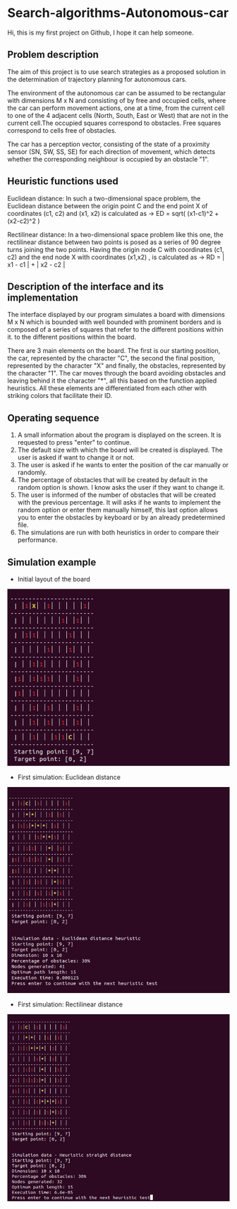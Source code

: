 # Search-algorithms-Autonomous-car

Hi, this is my first project on Github, I hope it can help someone.


## Problem description
The aim of this project is to use search strategies as a proposed solution in the determination of trajectory planning for autonomous cars.

The environment of the autonomous car can be assumed to be rectangular with dimensions M x N and consisting of by free and occupied cells, where the car can perform movement actions, one at a time, from the current cell to one of the 4 adjacent cells (North, South, East or West) that are not in the current cell.The occupied squares correspond to obstacles. Free squares correspond to cells free of obstacles.

The car has a perception vector, consisting of the state of a proximity sensor (SN, SW, SS, SE) for each direction of movement, which detects whether the corresponding neighbour is occupied by an obstacle "1".


## Heuristic functions used
Euclidean distance: In such a two-dimensional space problem, the Euclidean distance between the origin point C and the end point X of coordinates (c1, c2) and (x1, x2) is calculated as -> ED = sqrt( (x1-c1)^2 + (x2-c2)^2 )

Rectilinear distance: In a two-dimensional space problem like this one, the rectilinear distance between two points is posed as a series of 90 degree turns joining the two points. Having the origin node C with coordinates (c1, c2) and the end node X with coordinates (x1,x2) , is calculated as -> RD = | x1 - c1 | + | x2 - c2 |

## Description of the interface and its implementation
The interface displayed by our program simulates a board with dimensions M x N which is bounded with well bounded with prominent borders and is composed of a series of squares that refer to the different positions within it. to the different positions within the board.

There are 3 main elements on the board. The first is our starting position, the car, represented by the character "C", the second the final position, represented by the character "X" and finally, the obstacles, represented by the character "1". The car moves through the board avoiding obstacles and leaving behind it the character "*", all this based on the function applied heuristics. All these elements are differentiated from each other with striking colors that facilitate their
ID.

## Operating sequence
1) A small information about the program is displayed on the screen. It is requested to press "enter" to continue.
2) The default size with which the board will be created is displayed. The user is asked if want to change it or not.
3) The user is asked if he wants to enter the position of the car manually or randomly.
4) The percentage of obstacles that will be created by default in the random option is shown. I know asks the user if they want to change it.
5) The user is informed of the number of obstacles that will be created with the previous percentage. It will asks if he wants to implement the random option or enter them manually himself, this last option allows you to enter the obstacles by keyboard or by an already predetermined file.
6) The simulations are run with both heuristics in order to compare their performance.

## Simulation example

- Initial layout of the board

![alt text](simulation_example/p1.png)

- First simulation: Euclidean distance

![alt text](simulation_example/p2.png)

- First simulation: Rectilinear distance

![alt text](simulation_example/p3.png)





